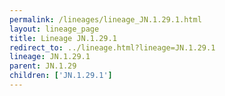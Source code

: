 ```yaml
---
permalink: /lineages/lineage_JN.1.29.1.html
layout: lineage_page
title: Lineage JN.1.29.1
redirect_to: ../lineage.html?lineage=JN.1.29.1
lineage: JN.1.29.1
parent: JN.1.29
children: ['JN.1.29.1']
---
```

